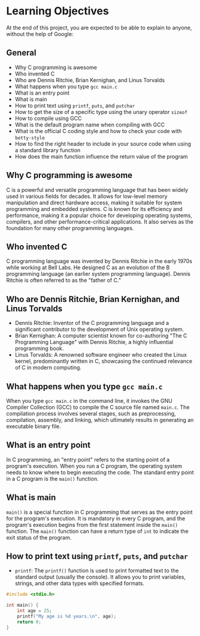 # Learning Objectives

At the end of this project, you are expected to be able to explain to anyone, without the help of Google:

## General

- Why C programming is awesome
- Who invented C
- Who are Dennis Ritchie, Brian Kernighan, and Linus Torvalds
- What happens when you type `gcc main.c`
- What is an entry point
- What is main
- How to print text using `printf`, `puts`, and `putchar`
- How to get the size of a specific type using the unary operator `sizeof`
- How to compile using GCC
- What is the default program name when compiling with GCC
- What is the official C coding style and how to check your code with `betty-style`
- How to find the right header to include in your source code when using a standard library function
- How does the main function influence the return value of the program

## Why C programming is awesome

C is a powerful and versatile programming language that has been widely used in various fields for decades. It allows for low-level memory manipulation and direct hardware access, making it suitable for system programming and embedded systems. C is known for its efficiency and performance, making it a popular choice for developing operating systems, compilers, and other performance-critical applications. It also serves as the foundation for many other programming languages.

## Who invented C

C programming language was invented by Dennis Ritchie in the early 1970s while working at Bell Labs. He designed C as an evolution of the B programming language (an earlier system programming language). Dennis Ritchie is often referred to as the "father of C."

## Who are Dennis Ritchie, Brian Kernighan, and Linus Torvalds

- Dennis Ritchie: Inventor of the C programming language and a significant contributor to the development of Unix operating system.
- Brian Kernighan: A computer scientist known for co-authoring "The C Programming Language" with Dennis Ritchie, a highly influential programming book.
- Linus Torvalds: A renowned software engineer who created the Linux kernel, predominantly written in C, showcasing the continued relevance of C in modern computing.

## What happens when you type `gcc main.c`

When you type `gcc main.c` in the command line, it invokes the GNU Compiler Collection (GCC) to compile the C source file named `main.c`. The compilation process involves several stages, such as preprocessing, compilation, assembly, and linking, which ultimately results in generating an executable binary file.

## What is an entry point

In C programming, an "entry point" refers to the starting point of a program's execution. When you run a C program, the operating system needs to know where to begin executing the code. The standard entry point in a C program is the `main()` function.

## What is main

`main()` is a special function in C programming that serves as the entry point for the program's execution. It is mandatory in every C program, and the program's execution begins from the first statement inside the `main()` function. The `main()` function can have a return type of `int` to indicate the exit status of the program.

## How to print text using `printf`, `puts`, and `putchar`

- `printf`: The `printf()` function is used to print formatted text to the standard output (usually the console). It allows you to print variables, strings, and other data types with specified formats.

```c
#include <stdio.h>

int main() {
    int age = 25;
    printf("My age is %d years.\n", age);
    return 0;
}
